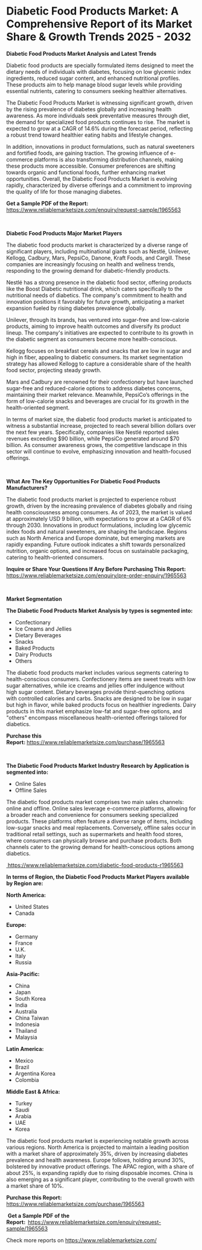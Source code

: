 <p><h1>Diabetic Food Products Market: A Comprehensive Report of its Market Share & Growth Trends 2025 - 2032</h1></p><p><strong>Diabetic Food Products Market Analysis and Latest Trends</strong></p>
<p><p>Diabetic food products are specially formulated items designed to meet the dietary needs of individuals with diabetes, focusing on low glycemic index ingredients, reduced sugar content, and enhanced nutritional profiles. These products aim to help manage blood sugar levels while providing essential nutrients, catering to consumers seeking healthier alternatives.</p><p>The Diabetic Food Products Market is witnessing significant growth, driven by the rising prevalence of diabetes globally and increasing health awareness. As more individuals seek preventative measures through diet, the demand for specialized food products continues to rise. The market is expected to grow at a CAGR of 14.6% during the forecast period, reflecting a robust trend toward healthier eating habits and lifestyle changes. </p><p>In addition, innovations in product formulations, such as natural sweeteners and fortified foods, are gaining traction. The growing influence of e-commerce platforms is also transforming distribution channels, making these products more accessible. Consumer preferences are shifting towards organic and functional foods, further enhancing market opportunities. Overall, the Diabetic Food Products Market is evolving rapidly, characterized by diverse offerings and a commitment to improving the quality of life for those managing diabetes.</p></p>
<p><strong>Get a Sample PDF of the Report:&nbsp;</strong> <a href="https://www.reliablemarketsize.com/enquiry/request-sample/1965563?utm_campaign=2317&utm_medium=2&utm_source=Github&utm_content=ia&utm_term=07042025&utm_id=diabetic-food-products">https://www.reliablemarketsize.com/enquiry/request-sample/1965563</a></p>
<p>&nbsp;</p>
<p><strong>Diabetic Food Products Major Market Players</strong></p>
<p><p>The diabetic food products market is characterized by a diverse range of significant players, including multinational giants such as Nestlé, Unilever, Kellogg, Cadbury, Mars, PepsiCo, Danone, Kraft Foods, and Cargill. These companies are increasingly focusing on health and wellness trends, responding to the growing demand for diabetic-friendly products.</p><p>Nestlé has a strong presence in the diabetic food sector, offering products like the Boost Diabetic nutritional drink, which caters specifically to the nutritional needs of diabetics. The company's commitment to health and innovation positions it favorably for future growth, anticipating a market expansion fueled by rising diabetes prevalence globally.</p><p>Unilever, through its brands, has ventured into sugar-free and low-calorie products, aiming to improve health outcomes and diversify its product lineup. The company's initiatives are expected to contribute to its growth in the diabetic segment as consumers become more health-conscious.</p><p>Kellogg focuses on breakfast cereals and snacks that are low in sugar and high in fiber, appealing to diabetic consumers. Its market segmentation strategy has allowed Kellogg to capture a considerable share of the health food sector, projecting steady growth.</p><p>Mars and Cadbury are renowned for their confectionery but have launched sugar-free and reduced-calorie options to address diabetes concerns, maintaining their market relevance. Meanwhile, PepsiCo’s offerings in the form of low-calorie snacks and beverages are crucial for its growth in the health-oriented segment.</p><p>In terms of market size, the diabetic food products market is anticipated to witness a substantial increase, projected to reach several billion dollars over the next few years. Specifically, companies like Nestlé reported sales revenues exceeding $90 billion, while PepsiCo generated around $70 billion. As consumer awareness grows, the competitive landscape in this sector will continue to evolve, emphasizing innovation and health-focused offerings.</p></p>
<p>&nbsp;</p>
<p><strong>What Are The Key Opportunities For Diabetic Food Products Manufacturers?</strong></p>
<p><p>The diabetic food products market is projected to experience robust growth, driven by the increasing prevalence of diabetes globally and rising health consciousness among consumers. As of 2023, the market is valued at approximately USD 9 billion, with expectations to grow at a CAGR of 6% through 2030. Innovations in product formulations, including low glycemic index foods and natural sweeteners, are shaping the landscape. Regions such as North America and Europe dominate, but emerging markets are rapidly expanding. Future outlook indicates a shift towards personalized nutrition, organic options, and increased focus on sustainable packaging, catering to health-oriented consumers.</p></p>
<p><strong>Inquire or Share Your Questions If Any Before Purchasing This Report:</strong> <a href="https://www.reliablemarketsize.com/enquiry/pre-order-enquiry/1965563?utm_campaign=2317&utm_medium=2&utm_source=Github&utm_content=ia&utm_term=07042025&utm_id=diabetic-food-products">https://www.reliablemarketsize.com/enquiry/pre-order-enquiry/1965563</a></p>
<p>&nbsp;</p>
<p><strong>Market Segmentation</strong></p>
<p><strong>The Diabetic Food Products Market Analysis by types is segmented into:</strong></p>
<p><ul><li>Confectionary</li><li>Ice Creams and Jellies</li><li>Dietary Beverages</li><li>Snacks</li><li>Baked Products</li><li>Dairy Products</li><li>Others</li></ul></p>
<p><p>The diabetic food products market includes various segments catering to health-conscious consumers. Confectionery items are sweet treats with low sugar alternatives, while ice creams and jellies offer indulgence without high sugar content. Dietary beverages provide thirst-quenching options with controlled calories and carbs. Snacks are designed to be low in sugar but high in flavor, while baked products focus on healthier ingredients. Dairy products in this market emphasize low-fat and sugar-free options, and "others" encompass miscellaneous health-oriented offerings tailored for diabetics.</p></p>
<p><strong>Purchase this Report:&nbsp;</strong><a href="https://www.reliablemarketsize.com/purchase/1965563?utm_campaign=2317&utm_medium=2&utm_source=Github&utm_content=ia&utm_term=07042025&utm_id=diabetic-food-products">https://www.reliablemarketsize.com/purchase/1965563</a></p>
<p>&nbsp;</p>
<p><strong>The Diabetic Food Products Market Industry Research by Application is segmented into:</strong></p>
<p><ul><li>Online Sales</li><li>Offline Sales</li></ul></p>
<p><p>The diabetic food products market comprises two main sales channels: online and offline. Online sales leverage e-commerce platforms, allowing for a broader reach and convenience for consumers seeking specialized products. These platforms often feature a diverse range of items, including low-sugar snacks and meal replacements. Conversely, offline sales occur in traditional retail settings, such as supermarkets and health food stores, where consumers can physically browse and purchase products. Both channels cater to the growing demand for health-conscious options among diabetics.</p></p>
<p><a href="https://www.reliablemarketsize.com/diabetic-food-products-r1965563?utm_campaign=2317&utm_medium=2&utm_source=Github&utm_content=ia&utm_term=07042025&utm_id=diabetic-food-products">&nbsp;https://www.reliablemarketsize.com/diabetic-food-products-r1965563</a></p>
<p><strong>In terms of Region, the Diabetic Food Products Market Players available by Region are:</strong></p>
<p>
    <p> <strong> North America: </strong>
        <ul>
            <li>United States</li>
            <li>Canada</li>
        </ul>
        </p> 
    <p> <strong> Europe: </strong>
        <ul>
            <li>Germany</li>
            <li>France</li>
            <li>U.K.</li>
            <li>Italy</li>
            <li>Russia</li>
        </ul>
        </p> 
    <p> <strong> Asia-Pacific: </strong>
        <ul>
            <li>China</li>
            <li>Japan</li>
            <li>South Korea</li>
            <li>India</li>
            <li>Australia</li>
            <li>China Taiwan</li>
            <li>Indonesia</li>
            <li>Thailand</li>
            <li>Malaysia</li>
        </ul>
        </p> 
    <p> <strong> Latin America: </strong>
        <ul>
            <li>Mexico</li>
            <li>Brazil</li>
            <li>Argentina Korea</li>
            <li>Colombia</li>
        </ul>
        </p> 
    <p> <strong> Middle East & Africa: </strong>
        <ul>
            <li>Turkey</li>
            <li>Saudi</li>
            <li>Arabia</li>
            <li>UAE</li>
            <li>Korea</li>
        </ul>
    </p>
    </p>
<p><p>The diabetic food products market is experiencing notable growth across various regions. North America is projected to maintain a leading position with a market share of approximately 35%, driven by increasing diabetes prevalence and health awareness. Europe follows, holding around 30%, bolstered by innovative product offerings. The APAC region, with a share of about 25%, is expanding rapidly due to rising disposable incomes. China is also emerging as a significant player, contributing to the overall growth with a market share of 10%.</p></p>
<p><strong>Purchase this Report: </strong><a href="https://www.reliablemarketsize.com/purchase/1965563?utm_campaign=2317&utm_medium=2&utm_source=Github&utm_content=ia&utm_term=07042025&utm_id=diabetic-food-products">https://www.reliablemarketsize.com/purchase/1965563</a></p>
<p>&nbsp;<strong>Get a Sample PDF of the Report:&nbsp;&nbsp;</strong><a href="https://www.reliablemarketsize.com/enquiry/request-sample/1965563?utm_campaign=2317&utm_medium=2&utm_source=Github&utm_content=ia&utm_term=07042025&utm_id=diabetic-food-products">https://www.reliablemarketsize.com/enquiry/request-sample/1965563</a></p>
<p><strong></strong></p>
<p>Check more reports on <a href="https://www.reliablemarketsize.com/?utm_campaign=2317&utm_medium=2&utm_source=Github&utm_content=ia&utm_term=07042025&utm_id=diabetic-food-products">https://www.reliablemarketsize.com/</a></p>